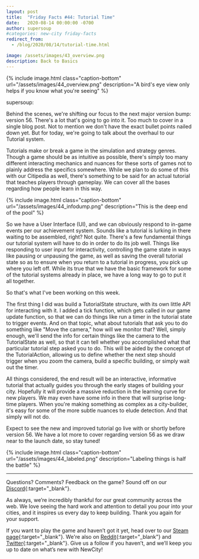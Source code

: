 ```yaml
---
layout: post
title:  "Friday Facts #44: Tutorial Time"
date:   2020-08-14 00:00:00 -0700
author: supersoup
#categories: new-city friday-facts
redirect_from:
  - /blog/2020/08/14/tutorial-time.html

image: /assets/images/43_overview.png
description: Back to Basics
---
```


{% include image.html class="caption-bottom"
  url="/assets/images/44_overview.png"
  description="A bird's eye view only helps if you know what you're seeing"
%}

supersoup:

Behind the scenes, we're shifting our focus to the next major version bump: version 56. There's a lot that's going to go into it. Too much to cover in a single blog post. Not to mention we don't have the exact bullet points nailed down yet. But for today, we're going to talk about the overhaul to our Tutorial system. 

Tutorials make or break a game in the simulation and strategy genres. Though a game should be as intuitive as possible, there's simply too many different interacting mechanics and nuances for these sorts of games not to plainly address the specifics somewhere. While we plan to do some of this with our Citipedia as well, there's something to be said for an actual tutorial that teaches players through gameplay. We can cover all the bases regarding how people learn in this way. 

{% include image.html class="caption-bottom"
  url="/assets/images/44_infodump.png"
  description="This is the deep end of the pool"
%}

So we have a User Interface (UI), and we can obviously respond to in-game events per our achievement system. Sounds like a tutorial is lurking in there waiting to be assembled, right? Not quite. There's a few fundamental things our tutorial system will have to do in order to do its job well. Things like responding to user input for interactivity, controlling the game state in ways like pausing or unpausing the game, as well as saving the overall tutorial state so as to ensure when you return to a tutorial in progress, you pick up where you left off. While its true that we have the basic framework for some of the tutorial systems already in place, we have a long way to go to put it all together.

So that's what I've been working on this week.

The first thing I did was build a TutorialState structure, with its own little API for interacting with it. I added a tick function, which gets called in our game update function, so that we can do things like run a timer in the tutorial state to trigger events. And on that topic, what about tutorials that ask you to do something like "Move the camera," how will we monitor that? Well, simply enough, we'll send the info for certain things like the camera to the TutorialState as well, so that it can tell whether you accomplished what that particular tutorial step asked you to do. This will be aided by the concept of the TutorialAction, allowing us to define whether the next step should trigger when you zoom the camera, build a specific building, or simply wait out the timer. 

All things considered, the end result will be an interactive, informative tutorial that actually guides you through the early stages of building your city. Hopefully it will provide a massive reduction in the learning curve for new players. We may even have some info in there that will surprise long-time players. When you're making something as complex as a city-builder, it's easy for some of the more subtle nuances to elude detection. And that simply will not do. 

Expect to see the new and improved tutorial go live with or shortly before version 56. We have a lot more to cover regarding version 56 as we draw near to the launch date, so stay tuned! 

{% include image.html class="caption-bottom"
  url="/assets/images/44_labeled.png"
  description="Labeling things is half the battle"
%}

---

Questions? Comments? Feedback on the game? Sound off on our [Discord]{:target="_blank"}.

As always, we’re incredibly thankful for our great community across the web. We love seeing the hard work and attention to detail you pour into your cities, and it inspires us every day to keep building. Thank you again for your support.

If you want to play the game and haven’t got it yet, head over to our [Steam page]{:target="_blank"}. We're also on [Reddit]{:target="_blank"} and [Twitter]{:target="_blank"}. Give us a follow if you haven’t, and we’ll keep you up to date on what’s new with NewCity!


[Discord]:  http://discord.gg/cz6t4J5
[Steam page]: https://store.steampowered.com/app/1067860/NewCity/
[Reddit]: https://www.reddit.com/r/NewCity
[Twitter]: https://twitter.com/lone_pine_games




